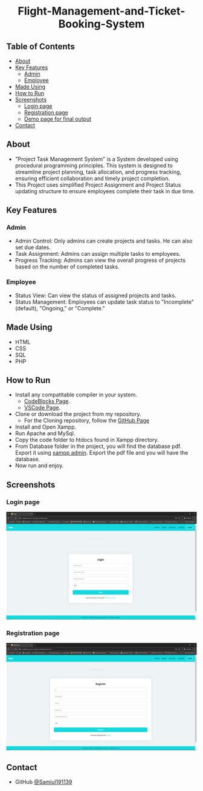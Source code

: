 <h1 align="center">Flight-Management-and-Ticket-Booking-System</h1>

## Table of Contents

- [About](#about)
- [Key Features](#key-features)
  - [Admin](#admin)
  - [Employee](#employee)
- [Made Using](#made-using)
- [How to Run](#how-to-run)
- [Screenshots](#screenshots)
  - [Login page](#login-page)
  - [Registration page](#registration-page)
  - [Demo page for final output](#demo-page-for-final-output)
- [Contact](#contact)

## About
- "Project Task Management System" is a System developed using procedural programming principles. This system is designed to streamline project planning, task allocation, and progress tracking, ensuring efficient collaboration and timely project completion.
- This Project uses simplified Project Assignment and Project Status updating structure to ensure employees complete their task in due time.

## Key Features
  ### Admin
  - Admin Control: Only admins can create projects and tasks. He can also set due dates.
  - Task Assignment: Admins can assign multiple tasks to employees.
  - Progress Tracking: Admins can view the overall progress of projects based on the number of completed tasks.
  ### Employee
  - Status View: Can view the status of assigned projects and tasks.
  - Status Management: Employees can update task status to "Incomplete" (default), "Ongoing," or "Complete."

## Made Using
- HTML
- CSS
- SQL
- PHP

## How to Run
  - Install any compatitable compiler in your system.
    - [CodeBlocks Page](https://www.codeblocks.org/downloads/).
    - [VSCode Page](https://code.visualstudio.com/).
  - Clone or download the project from my repository.
    - For the Cloning repository, follow the [GitHub Page](https://github.com/Samiul191139/Project-Task-Management-System-HTML-CSS-PHP-SQL)
  - Install and Open Xampp.
  - Run Apache and MySql.
  - Copy the code folder to htdocs found in Xampp directory.
  - From Database folder in the project, you will find the database pdf. Export it using [xampp admin](http://localhost/phpmyadmin/). Export the pdf file and you will have the database.
  - Now run and enjoy.

## Screenshots
  ### Login page
![Login page](Assets/login_page.png)
  ### Registration page
![Registration page](Assets/registration_page.png)


## Contact
- GitHub [@Samiul191139](https://github.com/Samiul191139)
